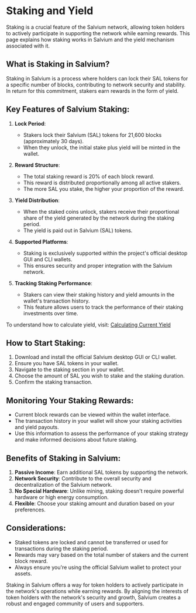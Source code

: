 # Staking and Yield

Staking is a crucial feature of the Salvium network, allowing token holders to actively participate in supporting the network while earning rewards. This page explains how staking works in Salvium and the yield mechanism associated with it.

## What is Staking in Salvium?

Staking in Salvium is a process where holders can lock their SAL tokens for a specific number of blocks, contributing to network security and stability. In return for this commitment, stakers earn rewards in the form of yield.

## Key Features of Salvium Staking:

1. **Lock Period**:
   * Stakers lock their Salvium (SAL) tokens for 21,600 blocks (approximately 30 days).
   * When they unlock, the initial stake plus yield will be minted in the wallet.

2. **Reward Structure**:
   * The total staking reward is 20% of each block reward.
   * This reward is distributed proportionally among all active stakers.
   * The more SAL you stake, the higher your proportion of the reward.

3. **Yield Distribution**:
   * When the staked coins unlock, stakers receive their proportional share of the yield generated by the network during the staking period.
   * The yield is paid out in Salvium (SAL) tokens.

4. **Supported Platforms**:
   * Staking is exclusively supported within the project's official desktop GUI and CLI wallets.
   * This ensures security and proper integration with the Salvium network.

5. **Tracking Staking Performance**:
   * Stakers can view their staking history and yield amounts in the wallet's transaction history.
   * This feature allows users to track the performance of their staking investments over time.

To understand how to calculate yield, visit: [Calculating Current Yield](https://salvium.io/salvium-knowledge-base/calculating-current-yield/)

## How to Start Staking:

1. Download and install the official Salvium desktop GUI or CLI wallet.
2. Ensure you have SAL tokens in your wallet.
3. Navigate to the staking section in your wallet.
4. Choose the amount of SAL you wish to stake and the staking duration.
5. Confirm the staking transaction.

## Monitoring Your Staking Rewards:

* Current block rewards can be viewed within the wallet interface.
* The transaction history in your wallet will show your staking activities and yield payouts.
* Use this information to assess the performance of your staking strategy and make informed decisions about future staking.

## Benefits of Staking in Salvium:

1. **Passive Income**: Earn additional SAL tokens by supporting the network.
2. **Network Security**: Contribute to the overall security and decentralization of the Salvium network.
3. **No Special Hardware**: Unlike mining, staking doesn't require powerful hardware or high energy consumption.
4. **Flexible**: Choose your staking amount and duration based on your preferences.

## Considerations:

* Staked tokens are locked and cannot be transferred or used for transactions during the staking period.
* Rewards may vary based on the total number of stakers and the current block reward.
* Always ensure you're using the official Salvium wallet to protect your assets.

Staking in Salvium offers a way for token holders to actively participate in the network's operations while earning rewards. By aligning the interests of token holders with the network's security and growth, Salvium creates a robust and engaged community of users and supporters.